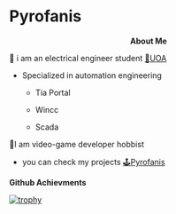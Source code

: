 # Pyrofanis #
<a align="center">
 
**About Me**

:electric_plug: i am an electrical engineer student [:school:UOA](https://www.uoa.gr/) 
 
 * Specialized in automation engineering
 
    * Tia Portal
 
    * Wincc
 
    * Scada

:space_invader:I am video-game developer hobbist
 
* you can check my projects [:joystick:Pyrofanis](https://pyrofanis.itch.io/)

**Github Achievments**

[![trophy](https://github-profile-trophy.vercel.app/?username=Pyrofanis&&theme=tokyonight&&title=Followers,Commits,Repositories)](https://github.com/ryo-ma/github-profile-trophy)
</a>
